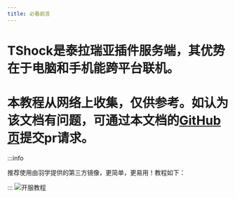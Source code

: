 ```yaml
---
title: 必看前言
---
```


# TShock是泰拉瑞亚插件服务端，其优势在于电脑和手机能跨平台联机。
# 本教程从网络上收集，仅供参考。如认为该文档有问题，可通过本文档的[GitHub页](https://github.com/ZengXiaoPi/Simpfun_Wiki)提交pr请求。

:::info 

推荐使用由羽学提供的第三方镜像，更简单，更易用！教程如下：

:::
![开服教程](/img/pages/TShock/ts-main-01.jpg)
